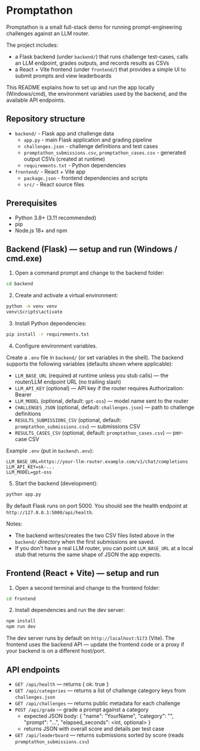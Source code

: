 # Promptathon

Promptathon is a small full-stack demo for running prompt-engineering challenges against an LLM router.

The project includes:
- a Flask backend (under `backend/`) that runs challenge test-cases, calls an LLM endpoint, grades outputs, and records results as CSVs
- a React + Vite frontend (under `frontend/`) that provides a simple UI to submit prompts and view leaderboards

This README explains how to set up and run the app locally (Windows/cmd), the environment variables used by the backend, and the available API endpoints.

## Repository structure

- `backend/` - Flask app and challenge data
	- `app.py` - main Flask application and grading pipeline
	- `challenges.json` - challenge definitions and test cases
	- `promptathon_submissions.csv`, `promptathon_cases.csv` - generated output CSVs (created at runtime)
	- `requirements.txt` - Python dependencies
- `frontend/` - React + Vite app
	- `package.json` - frontend dependencies and scripts
	- `src/` - React source files

## Prerequisites

- Python 3.8+ (3.11 recommended)
- pip
- Node.js 18+ and npm

## Backend (Flask) — setup and run (Windows / cmd.exe)

1. Open a command prompt and change to the backend folder:

```cmd
cd backend
```

2. Create and activate a virtual environment:

```cmd
python -m venv venv
venv\Scripts\activate
```

3. Install Python dependencies:

```cmd
pip install -r requirements.txt
```

4. Configure environment variables.

Create a `.env` file in `backend/` (or set variables in the shell). The backend supports the following variables (defaults shown where applicable):

- `LLM_BASE_URL` (required at runtime unless you stub calls) — the router/LLM endpoint URL (no trailing slash)
- `LLM_API_KEY` (optional) — API key if the router requires Authorization: Bearer <key>
- `LLM_MODEL` (optional, default: `gpt-oss`) — model name sent to the router
- `CHALLENGES_JSON` (optional, default: `challenges.json`) — path to challenge definitions
- `RESULTS_SUBMISSIONS_CSV` (optional, default: `promptathon_submissions.csv`) — submissions CSV
- `RESULTS_CASES_CSV` (optional, default: `promptathon_cases.csv`) — per-case CSV

Example `.env` (put in `backend\.env`):

```text
LLM_BASE_URL=https://your-llm-router.example.com/v1/chat/completions
LLM_API_KEY=sk-...
LLM_MODEL=gpt-oss
```

5. Start the backend (development):

```cmd
python app.py
```

By default Flask runs on port 5000. You should see the health endpoint at `http://127.0.0.1:5000/api/health`.

Notes:
- The backend writes/creates the two CSV files listed above in the `backend/` directory when the first submissions are saved.
- If you don't have a real LLM router, you can point `LLM_BASE_URL` at a local stub that returns the same shape of JSON the app expects.

## Frontend (React + Vite) — setup and run

1. Open a second terminal and change to the frontend folder:

```cmd
cd frontend
```

2. Install dependencies and run the dev server:

```cmd
npm install
npm run dev
```

The dev server runs by default on `http://localhost:5173` (Vite). The frontend uses the backend API — update the frontend code or a proxy if your backend is on a different host/port.

## API endpoints

- `GET /api/health` — returns { ok: true }
- `GET /api/categories` — returns a list of challenge category keys from `challenges.json`
- `GET /api/challenges` — returns public metadata for each challenge
- `POST /api/grade` — grade a prompt against a category
	- expected JSON body: { "name": "YourName", "category": "<category-key>", "prompt": "...", "elapsed_seconds": <int, optional> }
	- returns JSON with overall score and details per test case
- `GET /api/leaderboard` — returns submissions sorted by score (reads `promptathon_submissions.csv`)
